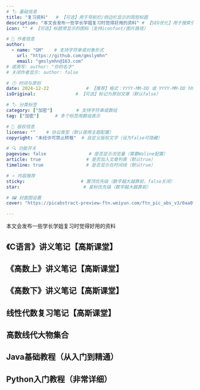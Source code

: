 ```yaml
---
# 🏷️ 基础信息
title: "复习资料"   # 【可选】用于导航栏/侧边栏显示的简短标题
description: "本文会发布一些学长学姐复习时觉得好用的资料" # 【SEO优化】用于搜索引擎显示的描述
icon: "" # 【可选】标题旁显示的图标（支持iconfont/图片路径）

# 👤 作者信息
author:
  - name: "GM"    # 支持字符串或对象形式
    url: "https://github.com/gmslymhn"
    email: "gmslymhn@163.com"
# 或简写: author: "你的名字" 
# 关闭作者显示: author: false

# 🕒 时间与原创
date: 2024-12-22              # 【推荐】格式：YYYY-MM-DD 或 YYYY-MM-DD hh:mm:ss
isOriginal:               # 【可选】标记为原创文章（默认false）

# 🏷️ 分类标签
category: ["加密"]         # 支持字符串或数组
tag: ["加密"]      # 多个标签用数组表示

# 📜 版权信息
license: ""    # 协议类型（默认使用主题配置）
copyright: "未经许可禁止转载"  # 自定义版权文字（设为false可隐藏）

# 🔍 功能开关
pageview: false                # 是否显示浏览量（需要Waline配置）
article: true                 # 是否加入文章列表（默认true）
timeline: true                # 是否显示在时间线（默认true）

# ⭐ 内容推荐
sticky:                     # 置顶优先级（数字越大越靠前，false关闭）
star:                        # 星标优先级（数字越大越靠前）

# 🖼️ 封面图设置
cover: "https://picabstract-preview-ftn.weiyun.com/ftn_pic_abs_v3/0aa0f64c9c5628250ac0d3189bacd5429e7005531ab27b38ebc9ef4e5f3c15d9c011a504b1bef7a8b5a810ff617e29b4?pictype=scale&from=30013&version=3.3.3.3&fname=2024-12-221rEB4.png&size=1000"  # 文章卡片封面图（建议尺寸：1200×600）

---
```

本文会发布一些学长学姐复习时觉得好用的资料
<!-- more -->

## 《C语言》讲义笔记【高斯课堂】

[](https://vercel-lz.tyut.tech/?fid=i7xHX2iqtinc&pwd=8f1u&isNewd=https://innlab.lanzn.com)

## 《高数上》讲义笔记【高斯课堂】

[](https://vercel-lz.tyut.tech/?fid=iIhks2iqtpqh&pwd=h355&isNewd=https://innlab.lanzn.com)

## 《高数下》讲义笔记【高斯课堂】

[](https://vercel-lz.tyut.tech/?fid=ijvjW2iqtrpi&pwd=bjj1&isNewd=https://innlab.lanzn.com)

## 线性代数复习笔记【高斯课堂】

[](https://vercel-lz.tyut.tech/?fid=i51GH2iqtshg&pwd=fvs9&isNewd=https://innlab.lanzn.com)

## 高数线代大物集合

[](https://vercel-lz.tyut.tech/?fid=iotv52iqtxwb&pwd=htwb&isNewd=https://innlab.lanzn.com)

## Java基础教程（从入门到精通）

[](https://vercel-lz.tyut.tech/?fid=iR2oD2iqu8af&pwd=bdhf&isNewd=https://innlab.lanzn.com)

## Python入门教程（非常详细）

[](https://vercel-lz.tyut.tech/?fid=ijJfl2iqubmf&pwd=3xr6&isNewd=https://innlab.lanzn.com)